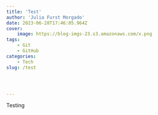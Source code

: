 ```yaml
---
title: 'Test'
author: 'Julia Furst Morgado'
date: 2023-06-28T17:46:05.964Z
cover:
    image: https://blog-imgs-23.s3.amazonaws.com/x.png
tags: 
    - Git
    - GitHub
categories: 
    - Tech
slug: /test




---
```


Testing